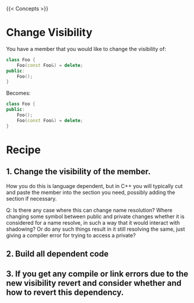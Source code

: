 {{< Concepts >}}

# Change Visibility

You have a member that you would like to change the visibility of:

```cpp
class Foo {
    Foo(const Foo&) = delete;
public:
    Foo();
}
```

Becomes:

```cpp
class Foo {
public:
    Foo();
    Foo(const Foo&) = delete;
}
```

# Recipe

## 1. Change the visibility of the member.

How you do this is language dependent, but in C++ you will typically cut and paste the member into the section you need, possibly adding the section if necessary.

Q: Is there any case where this can change name resolution? Where changing some symbol between public and private changes whether it is considered for a name resolve, in such a way that it would interact with shadowing? Or do any such things result in it still resolving the same, just giving a compiler error for trying to access a private?

## 2. Build all dependent code
## 3. If you get any compile or link errors due to the new visibility revert and consider whether and how to revert this dependency.
